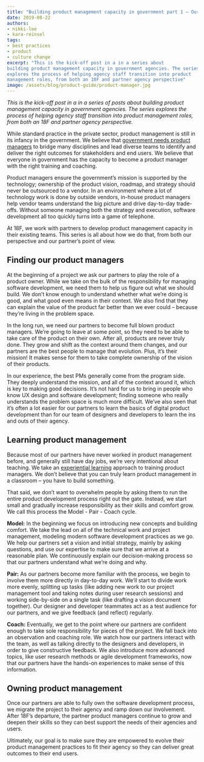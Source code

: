 ```yaml
---
title: "Building product management capacity in government part 1 – Our coaching philosophy"
date: 2019-08-22
authors:
- nikki-lee
- kara-reinsel
tags:
- best practices
- product
- culture change
excerpt: "This is the kick-off post in a in a series about
building product management capacity in government agencies. The series
explores the process of helping agency staff transition into product
management roles, from both an 18F and partner agency perspective"
image: /assets/blog/product-guide/product-manager.jpg
---
```


*This is the kick-off post in a in a series of posts about building
product management capacity in government agencies. The series explores
the process of helping agency staff transition into product management
roles, from both an 18F and partner agency perspective.*

While standard practice in the private sector, product management is
still in its infancy in the government. We believe that [government needs product managers](https://medium.com/the-u-s-digital-service/the-importance-of-product-management-in-government-b59933d01874)
to bridge many disciplines and lead diverse teams to identify and
deliver the right outcomes for stakeholders and end users. We believe
that everyone in government has the capacity to become a product manager
with the right training and coaching.

Product managers ensure the government’s mission is supported by the
technology; ownership of the product vision, roadmap, and strategy
should never be outsourced to a vendor. In an environment where a lot of
technology work is done by outside vendors, in-house product managers
help vendor teams understand the big picture and drive day-to-day
trade-offs. Without someone managing both the strategy and execution,
software development all too quickly turns into a game of telephone.

At 18F, we work with partners to develop product management capacity in
their existing teams. This series is all about how we do that, from both
our perspective and our partner’s point of view.

## Finding our product managers

At the beginning of a project we ask our partners to play the role of a
product owner. While we take on the bulk of the responsibility for
managing software development, we need them to help us figure out what
we should build. We don’t know enough to understand whether what we’re
doing is good, and what good even means in their context. We also find
that they can explain the value of the product far better than we ever
could – because they’re living in the problem space.

In the long run, we need our partners to become full blown product
managers. We’re going to leave at some point, so they need to be able to
take care of the product on their own. After all, products are never
truly done. They grow and shift as the context around them changes, and
our partners are the best people to manage that evolution. Plus, it’s
their mission! It makes sense for them to take complete ownership of the
vision of their products.

In our experience, the best PMs generally come from the program side.
They deeply understand the mission, and all of the context around it,
which is key to making good decisions. It’s not hard for us to bring in
people who know UX design and software development; finding someone who
really understands the problem space is much more difficult. We’ve also
seen that it’s often a lot easier for our partners to learn the basics
of digital product development than for our team of designers and
developers to learn the ins and outs of their agency.

## Learning product management

Because most of our partners have never worked in product management
before, and generally still have day jobs, we’re very intentional about
teaching. We take an [experiential learning](https://en.wikipedia.org/wiki/Experiential_learning) approach
to training product managers. We don’t believe that you can truly learn
product management in a classroom – you have to build something.

That said, we don’t want to overwhelm people by asking them to run the
entire product development process right out the gate. Instead, we start
small and gradually increase responsibility as their skills and comfort
grow. We call this process the Model - Pair - Coach cycle.

**Model:** In the beginning we focus on introducing new concepts and
building comfort. We take the lead on all of the technical work and
project management, modeling modern software development practices as we
go. We help our partners set a vision and initial strategy, mainly by
asking questions, and use our expertise to make sure that we arrive at a
reasonable plan. We continuously explain our decision-making process so
that our partners understand what we’re doing and why.

**Pair:** As our partners become more familiar with the process, we
begin to involve them more directly in day-to-day work. We’ll start to
divide work more evenly, splitting up tasks (like adding new work to our
project management tool and taking notes during user research sessions)
and working side-by-side on a single task (like drafting a vision
document together). Our designer and developer teammates act as a test
audience for our partners, and we give feedback (and reflect) regularly.

**Coach:** Eventually, we get to the point where our partners are
confident enough to take sole responsibility for pieces of the project.
We fall back into an observation and coaching role. We watch how our
partners interact with the team, as well as talking directly to the
designers and developers, in order to give constructive feedback. We
also introduce more advanced topics, like user research methods or agile
development frameworks, now that our partners have the hands-on
experiences to make sense of this information.

## Owning product management

Once our partners are able to fully own the software development
process, we migrate the project to their agency and ramp down our
involvement. After 18F’s departure, the partner product managers
continue to grow and deepen their skills so they can best support the
needs of their agencies and users.

Ultimately, our goal is to make sure they are empowered to evolve their
product management practices to fit their agency so they can deliver
great outcomes to their end users.
